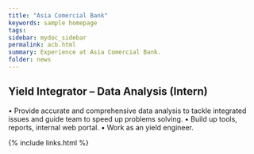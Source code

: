 ```yaml
---
title: "Asia Comercial Bank"
keywords: sample homepage
tags: 
sidebar: mydoc_sidebar
permalink: acb.html
summary: Experience at Asia Comercial Bank.
folder: news
---
```


## Yield Integrator – Data Analysis (Intern)
• Provide accurate and comprehensive data analysis to tackle integrated issues and guide team to speed up
problems solving.
• Build up tools, reports, internal web portal.
• Work as an yield engineer.

{% include links.html %}